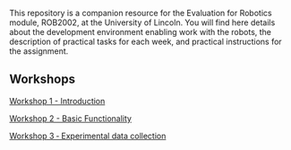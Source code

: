 This repository is a companion resource for the Evaluation for Robotics module, ROB2002, at the University of Lincoln. You will find here details about the development environment enabling work with the robots, the description of practical tasks for each week, and practical instructions for the assignment.

## Workshops
[Workshop 1 - Introduction](https://github.com/LCAS/ROB2002/wiki/Workshop-1-%E2%80%90-Introduction) 

[Workshop 2 - Basic Functionality](https://github.com/LCAS/ROB2002/wiki/Workshop-2-%E2%80%90-Basic-Functionality)

[Workshop 3 ‐ Experimental data collection](https://github.com/LCAS/ROB2002/wiki/Workshop-3-%E2%80%90-Experimental-data-collection)

